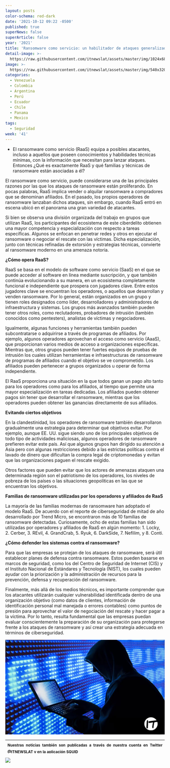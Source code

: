 ```yaml
---
layout: posts
color-schema: red-dark
date: '2021-10-12 09:22 -0500'
published: true
superNews: false
superArticle: false
year: '2021'
title: 'Ransomware como servicio: un habilitador de ataques generalizados'
detail-image: >-
  https://raw.githubusercontent.com/itnewslat/assets/master/img/1024x680/Ataque-Hacker-G.jpg
image: >-
  https://raw.githubusercontent.com/itnewslat/assets/master/img/540x320/Ataque-Hacker-P.jpg
categories:
  - Venezuela
  - Colombia
  - Argentina
  - Perú
  - Ecuador
  - Chile
  - Panama
  - Mexico
tags:
  - Seguridad
week: '41'
---
```

- El ransomware como servicio (RaaS) equipa a posibles atacantes, incluso a aquellos que poseen conocimientos y habilidades técnicas mínimas, con la información que necesitan para lanzar ataques. Entonces ¿Qué es exactamente RaaS y qué familias y técnicas de ransomware están asociadas a él?

El ransomware como servicio, puede considerarse una de las principales razones por las que los ataques de ransomware están proliferando. En pocas palabras, RaaS implica vender o alquilar ransomware a compradores que se denominan afiliados. En el pasado, los propios operadores de ransomware lanzaban dichos ataques, sin embargo, cuando RaaS entró en escena ubicó en el panorama  una gran variedad de atacantes.
 
Si bien se observa una división organizada del trabajo en grupos que utilizan RaaS, los participantes del ecosistema de este ciberdelito obtienen una mayor competencia y especialización con respecto a tareas específicas. Algunos se enfocan en penetrar redes y otros en ejecutar el ransomware o negociar el rescate con las víctimas. Dicha especialización, junto con técnicas refinadas de extorsión y estrategias técnicas, convierte al ransomware moderno en una amenaza notoria. 
 
**¿Cómo opera RaaS?**
 
RaaS se basa en el modelo de software como servicio (SaaS) en el que se puede acceder al software en línea mediante suscripción, y que también continúa evolucionando a su manera, en un ecosistema completamente funcional e independiente que prospera con jugadores clave. Entre estos jugadores clave se encuentran los operadores, o aquellos que desarrollan y venden ransomware. Por lo general, están organizados en un grupo y tienen roles designados como líder, desarrolladores y administradores de infraestructura y sistemas. Los grupos más avanzados también pueden tener otros roles, como reclutadores, probadores de intrusión (también conocidos como pentesters), analistas de víctimas y negociadores.
 
Igualmente, algunas funciones y herramientas también pueden subcontratarse o adquirirse a través de programas de afiliados. Por ejemplo, algunos operadores aprovechan el acceso como servicio (AaaS), que proporcionan varios medios de acceso a organizaciones específicas. Mientras que, otros grupos pueden tener fuertes equipos de pruebas de intrusión los cuales utilizan herramientas e infraestructuras de ransomware de programas de afiliados cuando el objetivo se ve comprometido. Los afiliados pueden pertenecer a grupos organizados u operar de forma independiente.
 
El RaaS proporciona una situación en la que todos ganan un pago alto tanto para los operadores como para los afiliados, al tiempo que permite una mayor especialización en tareas dedicadas. Los afiliados pueden obtener pagos sin tener que desarrollar el ransomware, mientras que los operadores pueden obtener las ganancias directamente de sus afiliados. 
 
**Evitando ciertos objetivos**
 
En la clandestinidad, los operadores de ransomware también desarrollaron gradualmente una estrategia para determinar qué objetivos evitar. Por ejemplo, aunque EE. UU. sigue siendo uno de los principales objetivos de todo tipo de actividades maliciosas, algunos operadores de ransomware prefieren evitar este país. Así que algunos grupos han dirigido su atención a Asia pero con algunas restricciones debido a las estrictas políticas contra el lavado de dinero que dificultan la compra legal de criptomonedas y evitan que las organizaciones paguen el rescate exigido.
 
Otros factores que pueden evitar que los actores de amenazas ataquen una determinada región son el patriotismo de los operadores, los niveles de pobreza de los países o las situaciones geopolíticas en las que se encuentran los objetivos. 
 
**Familias de ransomware utilizadas por los operadores y afiliados de RaaS**
 
La mayoría de las familias modernas de ransomware han adoptado el modelo RaaS. De acuerdo con el reporte de ciberseguridad de mitad de año desarrollado por Trend Micro, se encontraron más de 10 familias de ransomware detectadas. Curiosamente, ocho de estas familias han sido utilizadas por operadores y afiliados de RaaS en algún momento: 1. Locky, 2. Cerber, 3. REvil, 4. GrandCrab, 5. Ryuk, 6. DarkSide, 7. Nefilim, y 8. Conti. 
 
**¿Cómo defender los sistemas contra el ransomware?**
 
Para que las empresas se protejan de los ataques de ransomware, será útil establecer planes de defensa contra ransomware. Estos pueden basarse en marcos de seguridad, como los del Centro de Seguridad de Internet (CIS) y el Instituto Nacional de Estándares y Tecnología (NIST), los cuales pueden ayudar con la priorización y la administración de recursos para la prevención, defensa y recuperación del ransomware.
 
Finalmente, más allá de los medios técnicos, es importante comprender que los atacantes utilizarán cualquier vulnerabilidad identificada dentro de una organización objetivo (como datos de clientes, información de identificación personal mal manejada o errores contables) como puntos de presión para aprovechar el valor de negociación del rescate y hacer pagar a la víctima. Por lo tanto, resulta fundamental que las empresas puedan evaluar conscientemente la preparación de su organización para protegerse frente a los ataques de ransomware y así crear una estrategia adecuada en términos de ciberseguridad.

![](https://raw.githubusercontent.com/itnewslat/assets/master/img/540x320/Ataque-Hacker-P.jpg)

<table style="height: 42px;" width="569">
<tbody>
<tr>
<td style="text-align: justify;"><sub><strong>Nuestras noticias también son publicadas a través de nuestra cuenta en Twitter <a href="https://twitter.com/itnewslat?lang=es">@ITNEWSLAT</a> y en la aplicación <a href="https://squidapp.co/en/">SQUID</a></strong></sub></td>
</tr>
</tbody>
</table>

<img src="https://tracker.metricool.com/c3po.jpg?hash=56f88a41e39ab42c063cc51676587a04"/>